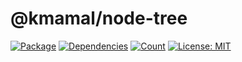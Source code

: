 # @kmamal/node-tree

[![Package](https://img.shields.io/npm/v/%2540kmamal%252Fnode-tree)](https://www.npmjs.com/package/@kmamal/node-tree)
[![Dependencies](https://img.shields.io/librariesio/release/npm/@kmamal/node-tree)](https://libraries.io/npm/@kmamal%2Fnode-tree)
[![Count](https://badgen.net/bundlephobia/dependency-count/@kmamal/node-tree)](https://bundlephobia.com/package/@kmamal/node-tree)
[![License: MIT](https://img.shields.io/badge/License-MIT-yellow.svg)](https://opensource.org/licenses/MIT)
